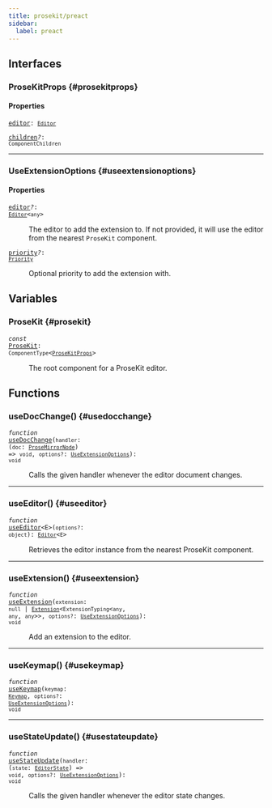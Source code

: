 ```yaml
---
title: prosekit/preact
sidebar:
  label: preact
---
```


## Interfaces

### ProseKitProps {#prosekitprops}

#### Properties

<dl>

<dt>

<code data-typedoc-code><a id="editor" href="#editor">editor</a>: [`Editor`](core.md#editor)</code>

</dt>

</dl>

<dl>

<dt>

<code data-typedoc-code><a id="children" href="#children">children</a><i>?</i>: `ComponentChildren`</code>

</dt>

</dl>

***

### UseExtensionOptions {#useextensionoptions}

#### Properties

<dl>

<dt>

<code data-typedoc-code><a id="editor-1" href="#editor-1">editor</a><i>?</i>: [`Editor`](core.md#editor)\<`any`\></code>

</dt>

<dd>

The editor to add the extension to. If not provided, it will use the
editor from the nearest `ProseKit` component.

</dd>

</dl>

<dl>

<dt>

<code data-typedoc-code><a id="priority" href="#priority">priority</a><i>?</i>: [`Priority`](core.md#priority-1)</code>

</dt>

<dd>

Optional priority to add the extension with.

</dd>

</dl>

## Variables

### ProseKit {#prosekit}

<dl>

<dt>

<code data-typedoc-code><i>const</i> <a id="prosekit" href="#prosekit">ProseKit</a>: `ComponentType`\<[`ProseKitProps`](#prosekitprops)\></code>

</dt>

<dd>

The root component for a ProseKit editor.

</dd>

</dl>

## Functions

### useDocChange() {#usedocchange}

<dl>

<dt>

<code data-typedoc-code><i>function</i> <a id="usedocchange" href="#usedocchange">useDocChange</a>(`handler`: (`doc`: [`ProseMirrorNode`](pm/model.md#prosemirrornode)) => `void`, `options?`: [`UseExtensionOptions`](#useextensionoptions)): `void`</code>

</dt>

<dd>

Calls the given handler whenever the editor document changes.

</dd>

</dl>

***

### useEditor() {#useeditor}

<dl>

<dt>

<code data-typedoc-code><i>function</i> <a id="useeditor" href="#useeditor">useEditor</a>\<E\>(`options?`: `object`): [`Editor`](core.md#editor)\<`E`\></code>

</dt>

<dd>

Retrieves the editor instance from the nearest ProseKit component.

</dd>

</dl>

***

### useExtension() {#useextension}

<dl>

<dt>

<code data-typedoc-code><i>function</i> <a id="useextension" href="#useextension">useExtension</a>(`extension`: `null` \| [`Extension`](core.md#extension-1)\<`ExtensionTyping`\<`any`, `any`, `any`\>\>, `options?`: [`UseExtensionOptions`](#useextensionoptions)): `void`</code>

</dt>

<dd>

Add an extension to the editor.

</dd>

</dl>

***

### useKeymap() {#usekeymap}

<dl>

<dt>

<code data-typedoc-code><i>function</i> <a id="usekeymap" href="#usekeymap">useKeymap</a>(`keymap`: [`Keymap`](core.md#keymap), `options?`: [`UseExtensionOptions`](#useextensionoptions)): `void`</code>

</dt>

</dl>

***

### useStateUpdate() {#usestateupdate}

<dl>

<dt>

<code data-typedoc-code><i>function</i> <a id="usestateupdate" href="#usestateupdate">useStateUpdate</a>(`handler`: (`state`: [`EditorState`](pm/state.md#editorstate)) => `void`, `options?`: [`UseExtensionOptions`](#useextensionoptions)): `void`</code>

</dt>

<dd>

Calls the given handler whenever the editor state changes.

</dd>

</dl>
